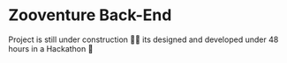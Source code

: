 # Zooventure Back-End

Project is still under construction 👷‍♂️ its designed and developed under 48 hours in a Hackathon 💫